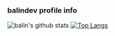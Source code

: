 ### balindev profile info

<!--
**balin's** is a ✨ _special_ ✨ repository because its `README.md` (this file) appears on your GitHub profile.

Here are some ideas to get you started:

- 🔭 I’m currently working on ...
- 🌱 I’m currently learning ...
- 👯 I’m looking to collaborate on ...
- 🤔 I’m looking for help with ...
- 💬 Ask me about ...
- 📫 How to reach me: ...
- 😄 Pronouns: ...
- ⚡ Fun fact: ...
-->
![balin's github stats](https://github-readme-stats.vercel.app/api?username=balindev&show_icons=true&theme=dark)
[![Top Langs](https://github-readme-stats.vercel.app/api/top-langs/?username=balindev&theme=dark)](https://github.com/anuraghazra/github-readme-stats)
